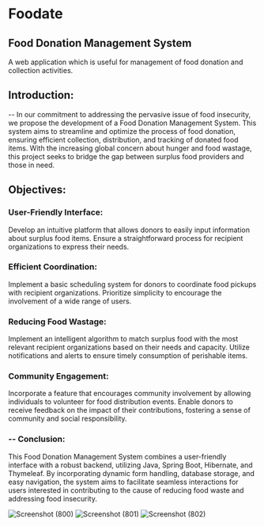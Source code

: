 # Foodate

## Food Donation Management System

A web application which is useful for management of food donation and collection activities.  

## Introduction:

-- In our commitment to addressing the pervasive issue of food insecurity, we propose the development of a Food Donation Management System. This system aims to streamline and optimize the process of food donation, ensuring efficient collection, distribution, and tracking of donated food items. With the increasing global concern about hunger and food wastage, this project seeks to bridge the gap between surplus food providers and those in need.


## Objectives:

### User-Friendly Interface:
Develop an intuitive platform that allows donors to easily input information about surplus food items.
Ensure a straightforward process for recipient organizations to express their needs.

### Efficient Coordination:
Implement a basic scheduling system for donors to coordinate food pickups with recipient organizations.
Prioritize simplicity to encourage the involvement of a wide range of users.

### Reducing Food Wastage:
Implement an intelligent algorithm to match surplus food with the most relevant recipient organizations based on their needs and capacity.
Utilize notifications and alerts to ensure timely consumption of perishable items.

### Community Engagement:
Incorporate a feature that encourages community involvement by allowing individuals to volunteer for food distribution events.
Enable donors to receive feedback on the impact of their contributions, fostering a sense of community and social responsibility.

 ### -- Conclusion:
This Food Donation Management System combines a user-friendly interface with a robust backend, utilizing Java, Spring Boot, Hibernate, and Thymeleaf. By incorporating dynamic form handling, database storage, and easy navigation, the system aims to facilitate seamless interactions for users interested in contributing to the cause of reducing food waste and addressing food insecurity.

![Screenshot (800)](https://github.com/rachana97-dot/FoodDonationSystem/assets/62335644/4f9d30cc-0a50-4986-bb6d-9dd571c10e20)
![Screenshot (801)](https://github.com/rachana97-dot/FoodDonationSystem/assets/62335644/c6933be4-c2fd-4cd3-ae07-0a3b46d76c39)
![Screenshot (802)](https://github.com/rachana97-dot/FoodDonationSystem/assets/62335644/227b9195-959a-4fda-85b2-586f1178a9aa)



